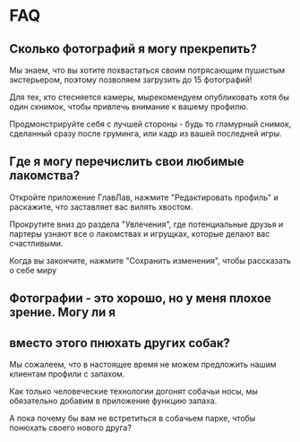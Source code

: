 # FAQ

## Сколько фотографий я могу прекрепить? 

Мы знаем, что вы хотите похвастаться своим потрясающим пушистым
экстерьером, поэтому позволяем загрузить до 15 фотографий!

Для тех, кто стесняется камеры, мырекомендуем опубликовать хотя бы
один скнимок, чтобы привлечь внимание к вашему профилю.

Продмонстрируйте себя с лучшей стороны - будь то гламурный снимок,
сделанный сразу после груминга, или кадр из вашей последней игры.

## Где я могу перечислить свои любимые лакомства?

Откройте приложение ГлавЛав, нажмите "Редактировать профиль"
и раскажите, что заставляет вас вилять хвостом.

Прокрутите вниз до раздела "Увлечения", где потенциальные друзья
и партеры узнают все о лакомствах и игрущках, которые делают вас
счастливыми.

Когда вы закончите, нажмите "Сохранить изменения", чтобы рассказать
о себе миру

## Фотографии - это хорошо, но у меня плохое зрение. Могу ли я 
## вместо этого пнюхать других собак?

Мы сожалеем, что в настоящее время не можем предложить нашим клиентам профили с запахом.

Как только человеческие технологии догонят собачьи носы, мы обязательно добавим в 
приложение функцию запаха.

А пока почему бы вам не встретиться в собачьем парке, чтобы понюхать своего нового друга?
